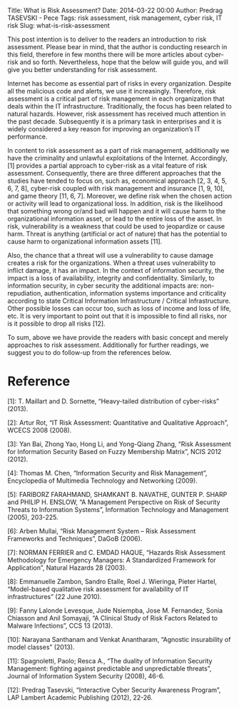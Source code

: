 Title: What is Risk Assessment?
Date: 2014-03-22 00:00
Author: Predrag TASEVSKI - Pece
Tags: risk assessment, risk management, cyber risk, IT risk
Slug: what-is-risk-assessment

This post intention is to deliver to the readers an introduction to risk
assessment. Please bear in mind, that the author is conducting research
in this field, therefore in few months there will be more articles about
cyber-risk and so forth. Nevertheless, hope that the below will guide
you, and will give you better understanding for risk assessment.

</p>

Internet has become as essential part of risks in every organization.
Despite all the malicious code and alerts, we use it increasingly.
Therefore, risk assessment is a critical part of risk management in each
organization that deals within the IT infrastructure. Traditionally, the
focus has been related to natural hazards. However, risk assessment has
received much attention in the past decade. Subsequently it is a primary
task in enterprises and it is widely considered a key reason for
improving an organization’s IT performance.

</p>

In content to risk assessment as a part of risk management, additionally
we have the criminality and unlawful exploitations of the Internet.
Accordingly, [1] provides a partial approach to cyber-risk as a vital
feature of risk assessment. Consequently, there are three different
approaches that the studies have tended to focus on, such as, economical
approach [2, 3, 4, 5, 6, 7, 8], cyber-risk coupled with risk management
and insurance [1, 9, 10], and game theory [11, 6, 7]. Moreover, we
define risk when the chosen action or activity will lead to
organizational loss. In addition, risk is the likelihood that something
wrong or/and bad will happen and it will cause harm to the
organizational information asset, or lead to the entire loss of the
asset. In risk, vulnerability is a weakness that could be used to
jeopardize or cause harm. Threat is anything (artificial or act of
nature) that has the potential to cause harm to organizational
information assets [11].

</p>

Also, the chance that a threat will use a vulnerability to cause damage
creates a risk for the organizations. When a threat uses vulnerability
to inflict damage, it has an impact. In the context of information
security, the impact is a loss of availability, integrity and
confidentiality. Similarly, to information security, in cyber security
the additional impacts are: non-repudiation, authentication, information
systems importance and criticality according to state Critical
Information Infrastructure / Critical Infrastructure. Other possible
losses can occur too, such as loss of income and loss of life, etc. It
is very important to point out that it is impossible to find all risks,
nor is it possible to drop all risks [12].

</p>

To sum, above we have provide the readers with basic concept and merely
approaches to risk assessment. Additionally for further readings, we
suggest you to do follow-up from the references below.

</p>

Reference
=========

</p>

[1]: T. Maillart and D. Sornette, “Heavy-tailed distribution of
cyber-risks” (2013).

</p>

[2]: Artur Rot, “IT Risk Assessment: Quantitative and Qualitative
Approach”, WCECS 2008 (2008).

</p>

[3]: Yan Bai, Zhong Yao, Hong Li, and Yong-Qiang Zhang, “Risk Assessment
for Information Security Based on Fuzzy Membership Matrix”, NCIS 2012
(2012).

</p>

[4]: Thomas M. Chen, “Information Security and Risk Management”,
Encyclopedia of Multimedia Technology and Networking (2009).

</p>

[5]: FARIBORZ FARAHMAND, SHAMKANT B. NAVATHE, GUNTER P. SHARP and PHILIP
H. ENSLOW, “A Management Perspective on Risk of Security Threats to
Information Systems”, Information Technology and Management (2005),
203-225.

</p>

[6]: Arben Mullai, “Risk Management System – Risk Assessment Frameworks
and Techniques”, DaGoB (2006).

</p>

[7]: NORMAN FERRIER and C. EMDAD HAQUE, “Hazards Risk Assessment
Methodology for Emergency Managers: A Standardized Framework for
Application”, Natural Hazards 28 (2003).

</p>

[8]: Emmanuelle Zambon, Sandro Etalle, Roel J. Wieringa, Pieter Hartel,
“Model-based qualitative risk assessment for availability of IT
infrastructures” (22 June 2010).

</p>

[9]: Fanny Lalonde Levesque, Jude Nsiempba, Jose M. Fernandez, Sonia
Chiasson and Anil Somayaji, “A Clinical Study of Risk Factors Related to
Malware Infections”, CCS 13 (2013).

</p>

[10]: Narayana Santhanam and Venkat Anantharam, “Agnostic insurability
of model classes” (2013).

</p>

[11]: Spagnoletti, Paolo; Resca A., “The duality of Information Security
Management: fighting against predictable and unpredictable threats”,
Journal of Information System Security (2008), 46-6.

</p>

[12]: Predrag Tasevski, “Interactive Cyber Security Awareness Program”,
LAP Lambert Academic Publishing (2012), 22-26.

</p>


